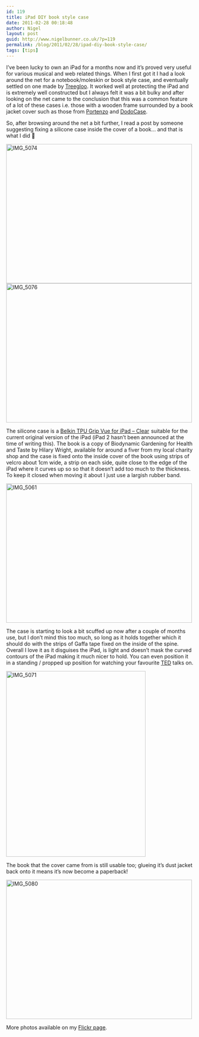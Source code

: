 ```yaml
---
id: 119
title: iPad DIY book style case
date: 2011-02-28 00:18:48
author: Nigel
layout: post
guid: http://www.nigelbunner.co.uk/?p=119
permalink: /blog/2011/02/28/ipad-diy-book-style-case/
tags: [tips]
---
```

I&#8217;ve been lucky to own an iPad for a months now and it&#8217;s proved very useful for various musical and web related things. When I first got it I had a look around the net for a notebook/moleskin or book style case, and eventually settled on one made by <a title="Treegloo products" href="http://treegloo.com/" target="_blank">Treegloo</a>. It worked well at protecting the iPad and is extremely well constructed but I always felt it was a bit bulky and after looking on the net came to the conclusion that this was a common feature of a lot of these cases i.e. those with a wooden frame surrounded by a book jacket cover such as those from <a title="Portenzo - handmade iPad cases" href="http://shop.portenzo.com/" target="_blank">Portenzo</a> and <a title="iPad Cases by DODOCase" href="http://www.dodocase.com/" target="_blank">DodoCase</a>.

So, after browsing around the net a bit further, I read a post by someone suggesting fixing a silicone case inside the cover of a book&#8230; and that is what I did 🙂

[<img src="http://farm6.static.flickr.com/5296/5483308947_8fe0d700a3.jpg" alt="IMG_5074" width="500" height="375" />](http://www.flickr.com/photos/icklephotos/5483308947/ "IMG_5074 by icle fotos, on Flickr") [<img src="http://farm6.static.flickr.com/5257/5483903262_214e6daf0f.jpg" alt="IMG_5076" width="500" height="375" />](http://www.flickr.com/photos/icklephotos/5483903262/ "IMG_5076 by icle fotos, on Flickr") 

The silicone case is a [Belkin TPU Grip Vue for iPad &#8211; Clear](http://www.amazon.co.uk/gp/product/B003M5VW7K?ie=UTF8&tag=nigebunn-21&linkCode=as2&camp=1634&creative=6738&creativeASIN=B003M5VW7K) <img style="border: none !important; margin: 0px !important;" src="http://www.assoc-amazon.co.uk/e/ir?t=nigebunn-21&l=as2&o=2&a=B003M5VW7K" border="0" alt="" width="1" height="1" />suitable for the current original version of the iPad (iPad 2 hasn&#8217;t been announced at the time of writing this). The book is a copy of Biodynamic Gardening for Health and Taste by Hilary Wright, available for around a fiver from my local charity shop and the case is fixed onto the inside cover of the book using strips of velcro about 1cm wide, a strip on each side, quite close to the edge of the iPad where it curves up so so that it doesn&#8217;t add too much to the thickness. To keep it closed when moving it about I just use a largish rubber band.

[<img src="http://farm6.static.flickr.com/5177/5483301509_a7da9e78e4.jpg" alt="IMG_5061" width="500" height="375" />](http://www.flickr.com/photos/icklephotos/5483301509/ "IMG_5061 by icle fotos, on Flickr") 

The case is starting to look a bit scuffed up now after a couple of months use, but I don&#8217;t mind this too much, so long as it holds together which it should do with the strips of Gaffa tape fixed on the inside of the spine. Overall I love it as it disguises the iPad, is light and doesn&#8217;t mask the curved contours of the iPad making it much nicer to hold. You can even position it in a standing / propped up position for watching your favourite <a title="TED: Ideas worth spreading" href="http://www.ted.com/" target="_blank">TED</a> talks on.

[<img src="http://farm6.static.flickr.com/5091/5483901658_baedb40381.jpg" alt="IMG_5071" width="375" height="500" />](http://www.flickr.com/photos/icklephotos/5483901658/ "IMG_5071 by icle fotos, on Flickr") 

The book that the cover came from is still usable too; glueing it&#8217;s dust jacket back onto it means it&#8217;s now become a paperback!

[<img src="http://farm6.static.flickr.com/5140/5483904884_ff969c34af.jpg" alt="IMG_5080" width="500" height="375" />](http://www.flickr.com/photos/icklephotos/5483904884/ "IMG_5080 by icle fotos, on Flickr") 

More photos available on my <a title="IPad DIY book style case on Flickr" href="http://www.flickr.com/photos/icklephotos/sets/72157626035779423/" target="_blank">Flickr page</a>.

&nbsp;